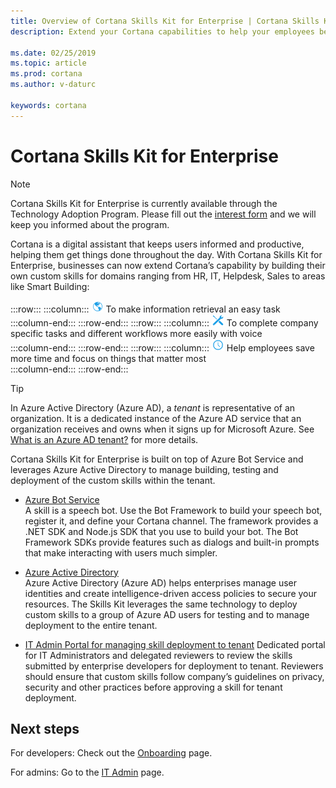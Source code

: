 ```yaml
---
title: Overview of Cortana Skills Kit for Enterprise | Cortana Skills Kit for Enterprise
description: Extend your Cortana capabilities to help your employees be more productive. 

ms.date: 02/25/2019
ms.topic: article
ms.prod: cortana
ms.author: v-daturc

keywords: cortana
---  
```


# Cortana Skills Kit for Enterprise  

>[!NOTE]
> Cortana Skills Kit for Enterprise is currently available through the Technology Adoption Program. Please fill out the [interest form](http://aka.ms/CortanaForEnterprise) and we will keep you informed about the program.  

Cortana is a digital assistant that keeps users informed and productive, helping them get things done throughout the day. With Cortana Skills Kit for Enterprise, businesses can now extend Cortana’s capability by building their own custom skills for domains ranging from HR, IT, Helpdesk, Sales to areas like Smart Building:  

:::row:::
    :::column:::
        ![globe](../media/images/blue-globe-20x20.png)  To make information retrieval an easy task  
    :::column-end:::
:::row-end:::
:::row:::
    :::column:::
        ![screwdriver and wrench](../media/images/blue-screwdriver_and_wrench-20x20.png)  To complete company specific tasks and different workflows more easily with voice  
    :::column-end:::
:::row-end:::
:::row:::
    :::column:::
        ![clock](../media/images/blue-clock-20x20.png)  Help employees save more time and focus on things that matter most  
    :::column-end:::
:::row-end:::

>[!TIP]
>In Azure Active Directory (Azure AD), a *tenant* is representative of an organization. It is a dedicated instance of the Azure AD service that an organization receives and owns when it signs up for Microsoft Azure. See [What is an Azure AD tenant?](https://docs.microsoft.com/en-us/previous-versions/azure/azure-services/jj573650(v=azure.100)#what-is-an-azure-ad-tenant) for more details.

Cortana Skills Kit for Enterprise is built on top of Azure Bot Service and leverages Azure Active Directory to manage building, testing and deployment of the custom skills within the tenant.  
* [Azure Bot Service](https://azure.microsoft.com/services/bot-service)  
    A skill is a speech bot. Use the Bot Framework to build your speech bot, register it, and define your Cortana channel. The framework provides a .NET SDK and Node.js SDK that you use to build your bot. The Bot Framework SDKs provide features such as dialogs and built-in prompts that make interacting with users much simpler.  

* [Azure Active Directory](https://azure.microsoft.com/services/active-directory)  
    Azure Active Directory (Azure AD) helps enterprises manage user identities and create intelligence-driven access policies to secure your resources. The Skills Kit leverages the same technology to deploy custom skills to a group of Azure AD users for testing and to manage deployment to the entire tenant.  

* [IT Admin Portal for managing skill deployment to tenant](https://it-admin-portal-prod.azurewebsites.net/)
    Dedicated portal for IT Administrators and delegated reviewers to review the skills submitted by enterprise developers for deployment to tenant. Reviewers should ensure that custom skills follow company’s guidelines on privacy, security and other practices before approving a skill for tenant deployment.

## Next steps

For developers: Check out the [Onboarding](./onboarding.md) page.

For admins: Go to the [IT Admin](./admin-overview.md) page.